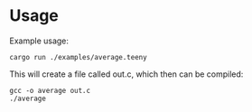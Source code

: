 # Usage

Example usage:

```
cargo run ./examples/average.teeny
```

This will create a file called out.c, which then can be compiled:

```
gcc -o average out.c
./average
```

